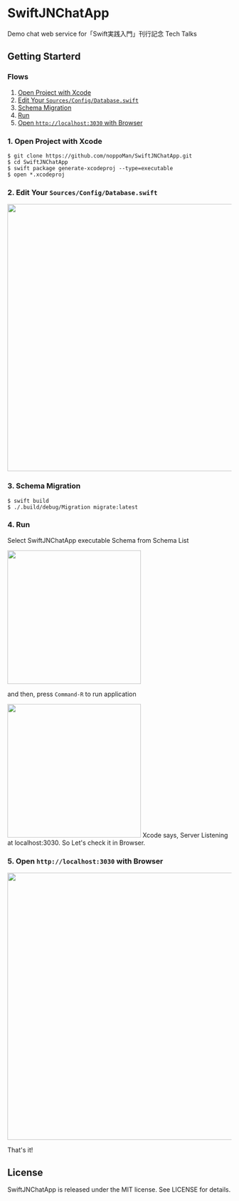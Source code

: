 # SwiftJNChatApp
Demo chat web service for「Swift実践入門」刊行記念 Tech Talks


## Getting Starterd

### Flows
1. [Open Project with Xcode](https://github.com/noppoMan/SwiftJNChatApp/tree/master#1-open-project-with-xcode)
2. [Edit Your `Sources/Config/Database.swift`](https://github.com/noppoMan/SwiftJNChatApp#2-edit-your-sourcesconfigdatabaseswift)
3. [Schema Migration](https://github.com/noppoMan/SwiftJNChatApp#3-schema-migration)
4. [Run](https://github.com/noppoMan/SwiftJNChatApp#4-run)
5. [Open `http://localhost:3030` with Browser](https://github.com/noppoMan/SwiftJNChatApp#5-open-httplocalhost3030-with-browser)

### 1. Open Project with Xcode
```shell
$ git clone https://github.com/noppoMan/SwiftJNChatApp.git
$ cd SwiftJNChatApp
$ swift package generate-xcodeproj --type=executable
$ open *.xcodeproj 
```

### 2. Edit Your `Sources/Config/Database.swift`

<img src="https://cloud.githubusercontent.com/assets/1511276/23135620/ac93993c-f7dc-11e6-9679-ee48dce11616.png" width="600">

### 3. Schema Migration
```shell
$ swift build
$ ./.build/debug/Migration migrate:latest
```

### 4. Run

Select SwiftJNChatApp executable Schema from Schema List

<img src="https://cloud.githubusercontent.com/assets/1511276/23135500/4e86e100-f7dc-11e6-9fcc-491ff0398a86.png" width="300">

and then, press `Command-R` to run application

<img src="https://cloud.githubusercontent.com/assets/1511276/23135745/1d4b958a-f7dd-11e6-9992-205660038a79.png" width="300">
Xcode says, Server Listening at localhost:3030. So Let's check it in Browser.

### 5. Open `http://localhost:3030` with Browser

<img src="https://cloud.githubusercontent.com/assets/1511276/23135851/8669fd2c-f7dd-11e6-8e03-18a1bd4e16e5.png" width="600">

That's it!

## License
SwiftJNChatApp is released under the MIT license. See LICENSE for details.
